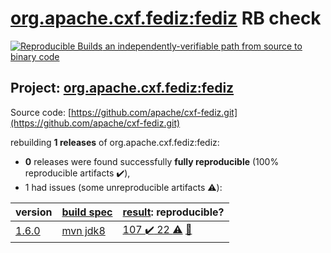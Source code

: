 [org.apache.cxf.fediz:fediz](https://search.maven.org/artifact/org.apache.cxf.fediz/fediz/) RB check
=======

[![Reproducible Builds](https://reproducible-builds.org/images/logos/rb.svg) an independently-verifiable path from source to binary code](https://reproducible-builds.org/)

## Project: [org.apache.cxf.fediz:fediz](https://search.maven.org/artifact/org.apache.cxf.fediz/fediz/)

Source code: [https://github.com/apache/cxf-fediz.git](https://github.com/apache/cxf-fediz.git)

rebuilding **1 releases** of org.apache.cxf.fediz:fediz:
- **0** releases were found successfully **fully reproducible** (100% reproducible artifacts :heavy_check_mark:),
- 1 had issues (some unreproducible artifacts :warning:):

| version | [build spec](BUILDSPEC.md) | [result](https://reproducible-builds.org/docs/jvm/): reproducible? |
| -- | --------- | ------ |
| [1.6.0](https://search.maven.org/artifact/org.apache.cxf.fediz/fediz/1.6.0/pom) | [mvn jdk8](fediz-1.6.0.buildspec) | [107 :heavy_check_mark:  22 :warning:](fediz-1.6.0.buildcompare) [:memo:](https://github.com/apache/cxf-fediz/pull/63) |
